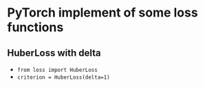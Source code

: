# PyTorch implement of some loss functions

## HuberLoss with delta

- `from loss import HuberLoss`
- `criterion = HuberLoss(delta=1)`

